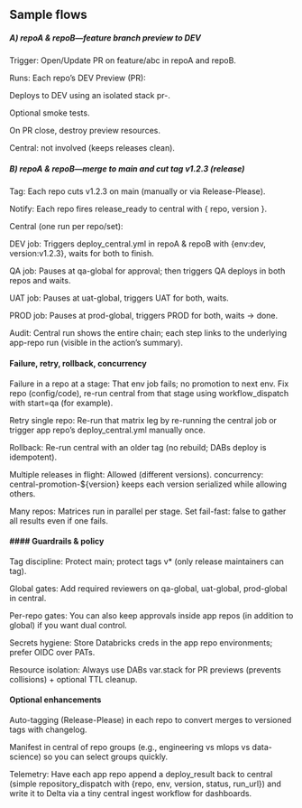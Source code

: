## Sample flows
##### A) repoA & repoB—feature branch preview to DEV

Trigger: Open/Update PR on feature/abc in repoA and repoB.

Runs: Each repo’s DEV Preview (PR):

Deploys to DEV using an isolated stack pr-<number>.

Optional smoke tests.

On PR close, destroy preview resources.

Central: not involved (keeps releases clean).

##### B) repoA & repoB—merge to main and cut tag v1.2.3 (release)

Tag: Each repo cuts v1.2.3 on main (manually or via Release-Please).

Notify: Each repo fires release_ready to central with { repo, version }.

Central (one run per repo/set):

DEV job: Triggers deploy_central.yml in repoA & repoB with {env:dev, version:v1.2.3}, waits for both to finish.

QA job: Pauses at qa-global for approval; then triggers QA deploys in both repos and waits.

UAT job: Pauses at uat-global, triggers UAT for both, waits.

PROD job: Pauses at prod-global, triggers PROD for both, waits → done.

Audit: Central run shows the entire chain; each step links to the underlying app-repo run (visible in the action’s summary).

#### Failure, retry, rollback, concurrency

Failure in a repo at a stage: That env job fails; no promotion to next env. Fix repo (config/code), re-run central from that stage using workflow_dispatch with start=qa (for example).

Retry single repo: Re-run that matrix leg by re-running the central job or trigger app repo’s deploy_central.yml manually once.

Rollback: Re-run central with an older tag (no rebuild; DABs deploy is idempotent).

Multiple releases in flight: Allowed (different versions). concurrency: central-promotion-${version} keeps each version serialized while allowing others.

Many repos: Matrices run in parallel per stage. Set fail-fast: false to gather all results even if one fails.

#### #### Guardrails & policy

Tag discipline: Protect main; protect tags v* (only release maintainers can tag).

Global gates: Add required reviewers on qa-global, uat-global, prod-global in central.

Per-repo gates: You can also keep approvals inside app repos (in addition to global) if you want dual control.

Secrets hygiene: Store Databricks creds in the app repo environments; prefer OIDC over PATs.

Resource isolation: Always use DABs var.stack for PR previews (prevents collisions) + optional TTL cleanup.

#### Optional enhancements

Auto-tagging (Release-Please) in each repo to convert merges to versioned tags with changelog.

Manifest in central of repo groups (e.g., engineering vs mlops vs data-science) so you can select groups quickly.

Telemetry: Have each app repo append a deploy_result back to central (simple repository_dispatch with {repo, env, version, status, run_url}) and write it to Delta via a tiny central ingest workflow for dashboards.